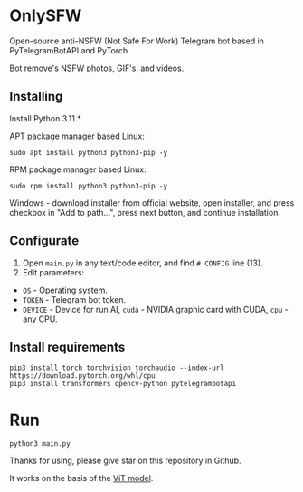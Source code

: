 # OnlySFW
Open-source anti-NSFW (Not Safe For Work) Telegram bot based in PyTelegramBotAPI and PyTorch

Bot remove's NSFW photos, GIF's, and videos.

## Installing
Install Python 3.11.*

APT package manager based Linux:
```
sudo apt install python3 python3-pip -y
```
RPM package manager based Linux:
```
sudo rpm install python3 python3-pip -y
```
Windows - download installer from official website, open installer, and press checkbox in "Add to path...", press next button, and continue installation.

## Configurate
1. Open `main.py` in any text/code editor, and find `# CONFIG` line (13).
2. Edit parameters:
- `OS` - Operating system.
- `TOKEN` - Telegram bot token.
- `DEVICE` - Device for run AI, `cuda` - NVIDIA graphic card with CUDA, `cpu` - any CPU.

## Install requirements
```
pip3 install torch torchvision torchaudio --index-url https://download.pytorch.org/whl/cpu
pip3 install transformers opencv-python pytelegrambotapi
```

# Run
`python3 main.py`

Thanks for using, please give star on this repository in Github.

It works on the basis of the [ViT model](https://huggingface.co/Falconsai/nsfw_image_detection).
